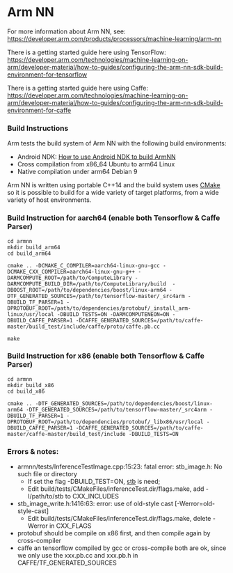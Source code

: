 # Arm NN

For more information about Arm NN, see: <https://developer.arm.com/products/processors/machine-learning/arm-nn>

There is a getting started guide here using TensorFlow: <https://developer.arm.com/technologies/machine-learning-on-arm/developer-material/how-to-guides/configuring-the-arm-nn-sdk-build-environment-for-tensorflow>

There is a getting started guide here using Caffe: <https://developer.arm.com/technologies/machine-learning-on-arm/developer-material/how-to-guides/configuring-the-arm-nn-sdk-build-environment-for-caffe>

### Build Instructions

Arm tests the build system of Arm NN with the following build environments:

* Android NDK: [How to use Android NDK to build ArmNN](BuildGuideAndroidNDK.md)
* Cross compilation from x86_64 Ubuntu to arm64 Linux
* Native compilation under arm64 Debian 9

Arm NN is written using portable C++14 and the build system uses [CMake](https://cmake.org/) so it is possible to build for a wide variety of target platforms, from a wide variety of host environments.

### Build Instruction for aarch64 (enable both Tensorflow & Caffe Parser)
```
cd armnn
mkdir build_arm64
cd build_arm64

cmake .. -DCMAKE_C_COMPILER=aarch64-linux-gnu-gcc -DCMAKE_CXX_COMPILER=aarch64-linux-gnu-g++ -DARMCOMPUTE_ROOT=/path/to/ComputeLibrary -DARMCOMPUTE_BUILD_DIR=/path/to/ComputeLibrary/build  -DBOOST_ROOT=/path/to/dependencies/boost/linux-arm64 -DTF_GENERATED_SOURCES=/path/to/tensorflow-master/_src4arm -DBUILD_TF_PARSER=1 -DPROTOBUF_ROOT=/path/to/dependencies/protobuf/_install_arm-linux/usr/local -DBUILD_TESTS=ON -DARMCOMPUTENEON=ON -DBUILD_CAFFE_PARSER=1 -DCAFFE_GENERATED_SOURCES=/path/to/caffe-master/build_test/include/caffe/proto/caffe.pb.cc

make
```

### Build Instruction for x86 (enable both Tensorflow & Caffe Parser)
```
cd armnn
mkdir build_x86
cd build_x86

cmake .. -DTF_GENERATED_SOURCES=/path/to/dependencies/boost/linux-arm64 -DTF_GENERATED_SOURCES=/path/to/tensorflow-master/_src4arm -DBUILD_TF_PARSER=1 -DPROTOBUF_ROOT=/path/to/dependencies/protobuf/_libx86/usr/local -DBUILD_CAFFE_PARSER=1 -DCAFFE_GENERATED_SOURCES=/path/to/caffe-master/caffe-master/build_test/include -DBUILD_TESTS=ON
```

### Errors & notes:
* armnn/tests/InferenceTestImage.cpp:15:23: fatal error: stb_image.h: No such file or directory
   - If set the flag -DBUILD_TEST=ON, [stb](https://github.com/nothings/stb) is need;  
   - Edit build/tests/CMakeFiles/inferenceTest.dir/flags.make, add -I/path/to/stb to CXX_INCLUDES
* stb_image_write.h:1416:63: error: use of old-style cast [-Werror=old-style-cast]  
   - Edit build/tests/CMakeFiles/inferenceTest.dir/flags.make, delete -Werror in CXX_FLAGS
* protobuf should be compile on x86 first, and then compile again by cross-compiler
* caffe an tensorflow compiled by gcc or cross-compile both are ok, since we only use the xxx.pb.cc and xxx.pb.h in CAFFE/TF_GENERATED_SOURCES

